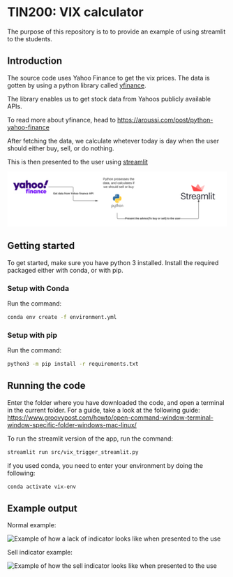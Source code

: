 # TIN200: VIX calculator

The purpose of this repository is to to provide an example of using streamlit to the students.

## Introduction

The source code uses Yahoo Finance to get the vix prices.
The data is gotten by using a python library called [yfinance](https://pypi.org/project/yfinance/).

The library enables us to get stock data from Yahoos publicly available APIs.

To read more about yfinance, head to https://aroussi.com/post/python-yahoo-finance

After fetching the data, we calculate whetever today is day when the user should either buy, sell, or do nothing.

This is then presented to the user using [streamlit](https://streamlit.io/)

![Image over the flow of data](./images/diagram.png)

## Getting started

To get started, make sure you have python 3 installed.
Install the required packaged either with conda, or with pip.

### Setup with Conda

Run the command:

```bash
conda env create -f environment.yml
```

### Setup with pip

Run the command:

```bash
python3 -m pip install -r requirements.txt
```

## Running the code

Enter the folder where you have downloaded the code, and open a terminal in the current folder. For a guide, take a look at the following guide: https://www.groovypost.com/howto/open-command-window-terminal-window-specific-folder-windows-mac-linux/

To run the streamlit version of the app, run the command:

```bash
streamlit run src/vix_trigger_streamlit.py
```
if you used conda, you need to enter your environment by doing the following:

```bash
conda activate vix-env
```

## Example output

Normal example:

![Example of how a lack of indicator looks like when presented to the use](https://raw.githubusercontent.com/billimek/vix_trigger/master/images/daily_vix_normal.png)

Sell indicator example:

![Example of how the sell indicator looks like when presented to the use](https://raw.githubusercontent.com/billimek/vix_trigger/master/images/sell_trigger_example.png)
